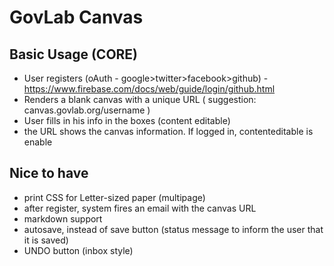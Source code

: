 # GovLab Canvas

## Basic Usage (CORE)

- User registers (oAuth - google>twitter>facebook>github) - https://www.firebase.com/docs/web/guide/login/github.html
- Renders a blank canvas with a unique URL ( suggestion: canvas.govlab.org/username )
- User fills in his info in the boxes (content editable)
- the URL shows the canvas information. If logged in, contenteditable is enable

## Nice to have

- print CSS for Letter-sized paper (multipage)
- after register, system fires an email with the canvas URL
- markdown support
- autosave, instead of save button (status message to inform the user that it is saved)
- UNDO button (inbox style)


